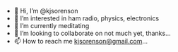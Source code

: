 - 👋 Hi, I’m @kjsorenson
- 👀 I’m interested in ham radio, physics, electronics  
- 🌱 I’m currently meditating
- 💞️ I’m looking to collaborate on not much yet, thanks...
- 📫 How to reach me kjsorenson@gmail.com...

<!---
kjsorenson/kjsorenson is a ✨ special ✨ repository because its `README.md` (this file) appears on your GitHub profile.
You can click the Preview link to take a look at your changes.
--->

